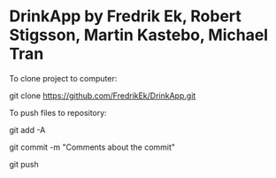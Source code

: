 DrinkApp by Fredrik Ek, Robert Stigsson, Martin Kastebo, Michael Tran
========

To clone project to computer:

git clone https://github.com/FredrikEk/DrinkApp.git

To push files to repository:

git add -A

git commit -m "Comments about the commit"

git push

